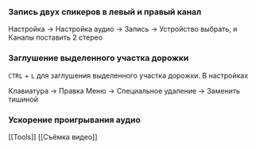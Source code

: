 ### Запись двух спикеров в левый и правый канал

Настройка -> Настройка аудио -> Запись -> Устройство выбрать, и Каналы поставить 2 стерео

### Заглушение выделенного участка дорожки

`CTRL` + `L` для заглушения выделенного участка дорожки. В настройках

Клавиатура ->
  Правка Меню ->
    Специальное удаление ->
	    Заменить тишиной

### Ускорение проигрывания аудио



[[Tools]]
[[Съёмка видео]]
